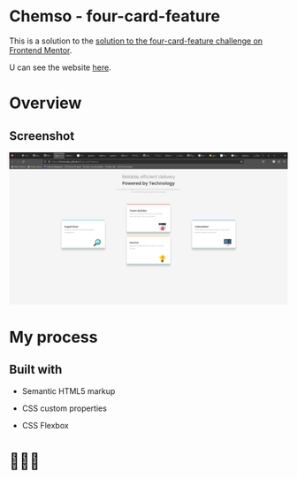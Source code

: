 # Chemso - four-card-feature

This is a solution to the [solution to the four-card-feature challenge on Frontend Mentor](https://www.frontendmentor.io/challenges/four-card-feature-section-weK1eFYK).

U can see the website [here](https://chemsodev.github.io/four-card-feature/).
# Overview
## Screenshot
![website screenshoot](Screenshoot.png?raw=true "screenshoot")
# My process
## Built with

 * Semantic HTML5 markup
  
 * CSS custom properties
  
 * CSS Flexbox

# 💪💥🔥
   
